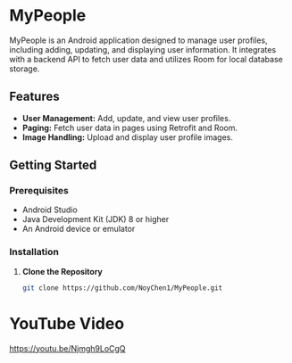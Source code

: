 
# MyPeople

MyPeople is an Android application designed to manage user profiles, including adding, updating, and displaying user information. It integrates with a backend API to fetch user data and utilizes Room for local database storage.

## Features

- **User Management:** Add, update, and view user profiles.
- **Paging:** Fetch user data in pages using Retrofit and Room.
- **Image Handling:** Upload and display user profile images.

## Getting Started

### Prerequisites

- Android Studio
- Java Development Kit (JDK) 8 or higher
- An Android device or emulator

### Installation

1. **Clone the Repository**

   ```bash
   git clone https://github.com/NoyChen1/MyPeople.git
   
# **YouTube Video**
   https://youtu.be/Njmgh9LoCgQ
